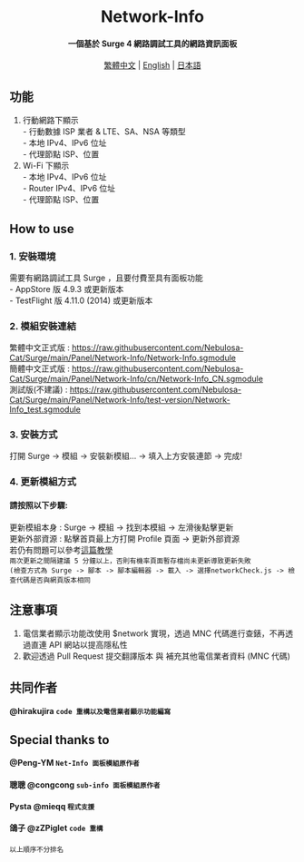 <h1 align="center">Network-Info</h1>

<h4 align="center">一個基於 Surge 4 網路調試工具的網路資訊面板 </h4>

<p align="center">
  <a href="/README.md">繁體中文</a> |
  <a href="/READMEs/README.en.md">English</a> |
  <a href="/READMEs/README.jpn.md">日本語</a>
</p>

## 功能
1. 行動網路下顯示<br>- 行動數據 ISP 業者 & LTE、SA、NSA 等類型<br>- 本地 IPv4、IPv6 位址<br>- 代理節點 ISP、位置
2. Wi-Fi 下顯示<br>- 本地 IPv4、IPv6 位址<br>- Router IPv4、IPv6 位址<br>- 代理節點 ISP、位置

## How to use
### 1. 安裝環境
需要有網路調試工具 Surge ，且要付費至具有面板功能<br>- AppStore 版 4.9.3 或更新版本<br>- TestFlight 版 4.11.0 (2014) 或更新版本
### 2. 模組安裝連結
繁體中文正式版 : https://raw.githubusercontent.com/Nebulosa-Cat/Surge/main/Panel/Network-Info/Network-Info.sgmodule<br>
簡體中文正式版 : https://raw.githubusercontent.com/Nebulosa-Cat/Surge/main/Panel/Network-Info/cn/Network-Info_CN.sgmodule<br>
測試版(不建議) : https://raw.githubusercontent.com/Nebulosa-Cat/Surge/main/Panel/Network-Info/test-version/Network-Info_test.sgmodule
### 3. 安裝方式
打開 Surge -> 模組 -> 安裝新模組... -> 填入上方安裝連節 -> 完成!
### 4. 更新模組方式
#### 請按照以下步驟:<br>
更新模組本身 : Surge -> 模組 -> 找到本模組 -> 左滑後點擊更新<br>
更新外部資源 : 點擊首頁最上方打開 Profile 頁面 -> 更新外部資源 <br>
若仍有問題可以參考[這篇教學](https://www.jkg.tw/p3604/) <br>
`兩次更新之間隔建議 5 分鐘以上，否則有機率頁面暫存檔尚未更新導致更新失敗`<br>
`(檢查方式為 Surge -> 腳本 -> 腳本編輯器 -> 載入 -> 選擇networkCheck.js -> 檢查代碼是否與網頁版本相同`


## 注意事項
1. 電信業者顯示功能改使用 $network 實現，透過 MNC 代碼進行查錶，不再透過直連 API 網站以提高隱私性
2. 歡迎透過 Pull Request 提交翻譯版本 與 補充其他電信業者資料 (MNC 代碼)

## 共同作者
#### @hirakujira `code 重構以及電信業者顯示功能編寫`
## Special thanks to
#### @Peng-YM `Net-Info 面板模組原作者`
#### 聰聰 @congcong `sub-info 面板模組原作者`
#### Pysta @mieqq `程式支援`
#### 鴿子 @zZPiglet `code 重構`
`以上順序不分排名`
